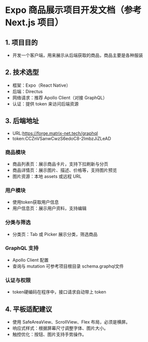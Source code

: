 # Expo 商品展示项目开发文档（参考 Next.js 项目）

## 1. 项目目的
- 开发一个客户端，用来展示从后端获取的商品，商品主要是各种服装

## 2. 技术选型
- 框架：Expo（React Native）
- 后端：Directus
- 网络请求：推荐 Apollo Client（对接 GraphQL）
- 认证：提供 token 来访问后端资源

## 3. 后端地址
- URL:https://forge.matrix-net.tech/graphql
- token:CCZnVSanwCwzS6edoC8-2ImbzJiZLeAD

### 商品模块
- 商品列表页：展示商品卡片，支持下拉刷新与分页
- 商品详情页：展示图片、描述、价格等，支持图片预览
- 图片资源：本地 assets 或远程 URL

### 用户模块
- 使用token获取用户信息 
- 用户信息页：展示用户资料，支持编辑

### 分类与筛选
- 分类页：Tab 或 Picker 展示分类，筛选商品

### GraphQL 支持
- Apollo Client 配置
- 查询与 mutation 可参考项目根目录 schema.graphql文件

### 认证与权限
- token硬编码在程序中，接口请求自动带上 token

## 4. 平板适配建议
- 使用 SafeAreaView、ScrollView、Flex 布局，必须是横屏。
- 响应式样式：根据屏幕尺寸调整字体、图片大小。
- 触控优化：按钮、图片支持手势操作。


